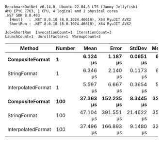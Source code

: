 ```

BenchmarkDotNet v0.14.0, Ubuntu 22.04.5 LTS (Jammy Jellyfish)
AMD EPYC 7763, 1 CPU, 4 logical and 2 physical cores
.NET SDK 8.0.403
  [Host]   : .NET 8.0.10 (8.0.1024.46610), X64 RyuJIT AVX2
  ShortRun : .NET 8.0.10 (8.0.1024.46610), X64 RyuJIT AVX2

Job=ShortRun  InvocationCount=1  IterationCount=3  
LaunchCount=1  UnrollFactor=1  WarmupCount=3  

```
| Method             | Number | Mean      | Error      | StdDev     | Median    | Min       | Max       | Allocated |
|------------------- |------- |----------:|-----------:|-----------:|----------:|----------:|----------:|----------:|
| **CompositeFormat**    | **1**      |  **6.124 μs** |   **1.187 μs** |  **0.0651 μs** |  **6.121 μs** |  **6.061 μs** |  **6.191 μs** |     **872 B** |
| StringFormat       | 1      |  6.346 μs |   2.140 μs |  0.1173 μs |  6.322 μs |  6.242 μs |  6.473 μs |     896 B |
| InterpolatedFormat | 1      |  5.597 μs |   6.667 μs |  0.3654 μs |  5.499 μs |  5.290 μs |  6.001 μs |     872 B |
| **CompositeFormat**    | **100**    | **37.363 μs** | **152.235 μs** |  **8.3445 μs** | **32.651 μs** | **32.441 μs** | **46.998 μs** |   **14336 B** |
| StringFormat       | 100    | 47.104 μs | 391.551 μs | 21.4622 μs | 35.015 μs | 34.413 μs | 71.884 μs |   16736 B |
| InterpolatedFormat | 100    | 37.496 μs | 166.893 μs |  9.1480 μs | 32.269 μs | 32.160 μs | 48.059 μs |   14336 B |
